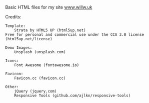Basic HTML files for my site www.willw.uk

Credits:

	Template:
		Strata by HTML5 UP (html5up.net)
    Free for personal and commercial use under the CCA 3.0 license (html5up.net/license)

	Demo Images:
		Unsplash (unsplash.com)

	Icons:
		Font Awesome (fontawesome.io)

	Favicon:
		Favicon.cc (favicon.cc)

	Other:
		jQuery (jquery.com)
		Responsive Tools (github.com/ajlkn/responsive-tools)
